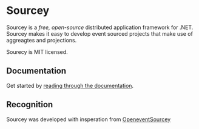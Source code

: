 Sourcey
===========

Sourcey is a _free, open-source_ distributed application framework for .NET. Sourcey makes it easy to develop event sourced projects that make use of aggreagtes and projections.

Sourecy is MIT licensed.

## Documentation

Get started by [reading through the documentation](https://sourceyorg.github.io/).


## Recognition
Sourcey was developed with insperation from [OpeneventSourcey](https://github.com/danielcirket/OpenEventSourcing)